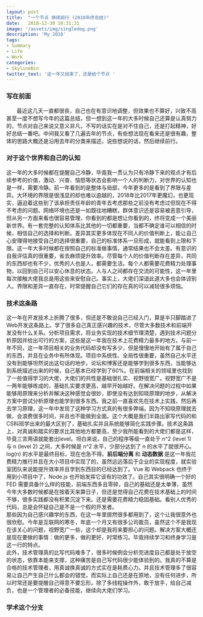```yaml
---
layout: post
title:  "一个节点 继续前行 (2018年终总结)"
date:   2018-12-30 10:31:31
image: '/assets/img/singledog.png'
description: 'My 2018'
tags:
- Summary
- Life
- Work
categories:
- SkylineBin
twitter_text: '这一年又结束了，还是给个节点 '
---   
```


### 写在前面  

&nbsp;&nbsp;&nbsp;&nbsp;&nbsp;&nbsp;&nbsp;最近这几天一直都很丧，自己也在有意识地调整，但效果也不算好，兴致不高甚至一度不想写今年的这篇总结，但一想到这一年的大多时候自己还算是认真努力的，节点对自己来说又意义非凡，不写的话实在是对不住自己，还是打起精神，好好总结一番吧。中间我又看了几遍去年的节点，有些想法现在看来还是很有趣，整体的思路大概还是沿用去年的分类来描述，说些想说的话，然后继续前行。


### 对于这个世界和自己的认知 

这一年的大多时候都在提醒自己冷静，毕竟我一贯认为只有冷静下来的观点才有后续参考的价值，激动、兴奋、恼怒等状态会影响一个人的判断力，对世界的认知也是一样，需要冷静。前一年看到的是整体与局部，今年更多的是看到了界限与差异。大环境的界限是很浅显的却也难以逾越的，2018年比2017年更魔幻，也更现实，逼迫着这些到了该承担责任年龄的青年去考虑那些之前没有考虑过但现在不得不考虑的问题。网络环境也还是一如既往地糟糕，群体意识还是容易被恶意引导，但从另一方面来看也很容易管理，你看到的都是想让你看到的，终将变成一个美丽新世界。有一套完整的认知体系比其他的一切都重要，当都不确定谁可以相信的时候，相信自己的选择和判断。差异其实更多体现在不同人的价值判断上，能让自己心安理得地接受自己的选择很重要，自己的标准体系一旦形成，就能看到上限和下限。这一年大多时候都在按照自己的标准做事情，通常结果也不会太差。有意识的自我评估真的很重要，省去麻烦提升效率。尽管每个人的价值判断存在差异，共同的东西却也有不少，优秀的人也是人，都需要生活。每个人都需要花费精力处理事物，以回到自己可以安心休息的状态。人与人之间都存在交流的可能性，这一年里每次接触大佬我总是用这些来安慰自己。事实上，大佬们深谙此道大多也会体谅别人。界限和差异一直存在，时常提醒自己它们的存在真的可以减轻很多烦恼。  



### 技术这条路  

这一年在开发技术上折腾了很多，但还是不敢说自己已经入门，算是半只脚踏进了Web开发这条路上。学了很多自己真正感兴趣的技术，尽管大多数技术和前端开发没有什么关系。分析项目需求，将业务实现的技术细节理清楚，遇到技术问题分析原因并给出可行的方案，这些是这一年我在技术上花费精力最多的地方。与前一年不同，这一年项目相关的业务代码却没有写多少，但是慢慢地开始有了属于自己的东西，并且在业务中有所体现。项目中系统性、全局性很重要，虽然自己水平还没有到能够坦然说出这句话的地步。论坛和博客还是能够学到很多东西，当能够达到系统描述出来的时候，自己基本已经学到了60%。在前端相关的领域里也找到了一些值得学习的大佬，大佬们的共性是基础很扎实、视野很宽广。视野宽广不是一两年能够练成的，基础扎实要求更高，越早开始越好。在解决问题的过程中如果能够用原理来分析并解决这种感觉会很妙，即使没有达到知晓原理的地步，从解决方案中尝试分析原理也能学到很多东西。我之前一直喜欢先在技术上实践，然后再去学习原理，这一年中发现了这种学习方式真的有很多弊端。因为不知晓原理就去做，会浪费很多时间，并且也不能做到全面。这个大概是我们半路出家写代码的和CS科班学出来的最大区别了，基础扎实并且系统能够简化实践步骤。技术这条路上，对真诚和踏实的要求比其他地方都要高，至少我所能看到的大佬们都是这样，毕竟三言两语就能套出level。坦白来说，自己的程序等级一直处于 n^2 (level 1) 与 n (level 2) 之间，大多时候是 n^2 水平，少部分达到了 n 的水平了就很开心。log(n) 的水平是最终目标，现在也急不得。**前后端分离** 和 **动态数据** 是这一年我花费精力推行并且在大小项目中实现了的，虽然远远落后于企业的实现程度，就实验室团队来说能提升效率并且学到东西目的已经达到了。Vue 和 Webpack 也终于用到小项目中了，Node.js 也开始发挥它该有的功效了。自己其实很明确一个好的 FED 需要具备什么样的技能，前端东西多且零碎，自己的基础还是太单薄，虽然今年大多数时候都是在按着天来算日子，但还是觉得自己花费在技术基础上的时间不够，很多实践都没有积累沉淀下来。还是需要花费精力稳固基础。看别人优秀的代码，总是会怀疑自己是不是一个假的开发者。  
那些因为自己感兴趣学的东西，在这一年里居然很多都用到了，这个让我很意外也很欣慰。今年是互联网的寒冬，年底一个月又有很多公司裁员，虽然这个不是我现在该关心的问题，视野宽广一些，这个却是我将来要担心的问题。解决方案大概还是现在要做的事情：做的更多，做的更好，时常练习。毕竟持续学习和终身学习是这一行的特点。  
此外，技术管理真的比写代码难多了，很多时候例会分析完进度自己都是处于放空的状态，依靠本能来支撑，这种痛苦是自己写代码很少能体验到的。我真的不算是合格的技术管理者，用真诚换真诚的方式实在是耗费心力。并且技术管理多了很容易让自己产生自己什么都会的错觉，而实际上自己还是在原地，没有任何进步，所以时常还是要提醒自己得意不要忘形。除了多线程操作外，敢于放手，给自己减负，也是一个管理者的必备技能，继续向大佬们学习。  


### 学术这个分支  





